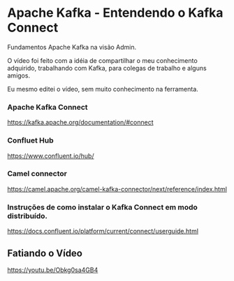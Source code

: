 # Apache Kafka - Entendendo o Kafka Connect
Fundamentos Apache Kafka na visão Admin.

O vídeo foi feito com a idéia de compartilhar o meu conhecimento adquirido, trabalhando com Kafka, para colegas de trabalho e alguns amigos.

Eu mesmo editei o vídeo, sem muito conhecimento na ferramenta.


### Apache Kafka Connect

 https://kafka.apache.org/documentation/#connect 


### Confluet Hub 

https://www.confluent.io/hub/

### Camel connector 
https://camel.apache.org/camel-kafka-connector/next/reference/index.html

### Instruções de como instalar o Kafka Connect em modo distribuído.

https://docs.confluent.io/platform/current/connect/userguide.html

## Fatiando o Vídeo

https://youtu.be/Obkg0sa4GB4